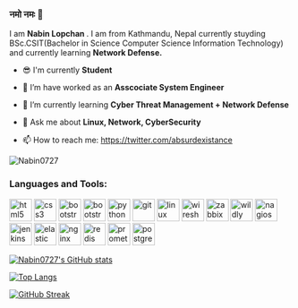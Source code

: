 ### नमो नमः 🙏



I am <b>Nabin Lopchan </b>. I am from Kathmandu, Nepal currently stuyding BSc.CSIT(Bachelor in Science Computer Science Information Technology) and currently learning <strong><b>Network Defense</strong>.</b>

- 😎 I'm currently **Student**
- 🔭 I’m have worked as an **Asscociate System Engineer**

- 🌱 I’m currently learning **Cyber Threat Management  +  Network Defense**

- 💬 Ask me about **Linux, Network, CyberSecurity**

- 📫 How to reach me: https://twitter.com/absurdexistance

<p align="left"> <img src="https://komarev.com/ghpvc/?username=Nabin0727" alt="Nabin0727" /> </p>

<h3 align="left">Languages and Tools:</h3>
<p align="left"><img src="https://www.vectorlogo.zone/logos/w3_html5/w3_html5-icon.svg" alt="html5" width="40" height="40"/> 
<img src="https://www.vectorlogo.zone/logos/w3_css/w3_css-icon.svg" alt="css3" width="40" height="40"/>
<img src="https://www.vectorlogo.zone/logos/getbootstrap/getbootstrap-icon.svg" alt="bootstrap" width="40" height="40"/>
<img src="https://www.vectorlogo.zone/logos/gnu_bash/gnu_bash-icon.svg" alt="bootstrap" width="40" height="40"/>
<img src="https://www.vectorlogo.zone/logos/python/python-icon.svg" alt="python" width="40" height="40"/>
<img src="https://www.vectorlogo.zone/logos/git-scm/git-scm-icon.svg" alt="git" width="40" height="40"/>
<img src="https://www.vectorlogo.zone/logos/linux/linux-icon.svg" alt="linux" width="40" height="40"/>
<img src="https://www.vectorlogo.zone/logos/wireshark/wireshark-icon.svg" alt="wireshark" width="40" height="40"/>
<img src="https://www.vectorlogo.zone/logos/zabbix/zabbix-icon.svg" alt="zabbix" width="40" height="40"/>
<img src="https://www.vectorlogo.zone/logos/wildfly/wildfly-icon.svg" alt="wildly" width="40" height="40"/>
<img src="https://www.vectorlogo.zone/logos/nagios/nagios-icon.svg" alt="nagios" width="40" height="40"/>
<img src="https://www.vectorlogo.zone/logos/jenkins/jenkins-icon.svg" alt="jenkins" width="40" height="40"/>
<img src="https://www.vectorlogo.zone/logos/elastic/elastic-icon.svg" alt="elastic" width="40" height="40"/>
<img src="https://www.vectorlogo.zone/logos/nginx/nginx-icon.svg" alt="nginx" width="40" height="40"/>
<img src="https://www.vectorlogo.zone/logos/redis/redis-icon.svg" alt="redis" width="40" height="40"/>
<img src="https://www.vectorlogo.zone/logos/prometheusio/prometheusio-icon.svg" alt="prometheuios" width="40" height="40"/>
<img src="https://www.vectorlogo.zone/logos/postgresql/postgresql-icon.svg" alt="postgres" width="40" height="40"/>
</p>

[![Nabin0727's GitHub stats](https://github-readme-stats.vercel.app/api?username=Nabin0727)](https://github.com/anuraghazra/github-readme-stats)

[![Top Langs](https://github-readme-stats.spielers.vercel.app/api/top-langs/?username=Nabin0727&layout=compact&theme=dracula)](https://github.com/Nabin0727/github-readme-stats)

[![GitHub Streak](https://github-readme-streak-stats.herokuapp.com?user=Nabin0727&theme=dracula&date_format=M%20j%5B%2C%20Y%5D)](https://git.io/streak-stats)
